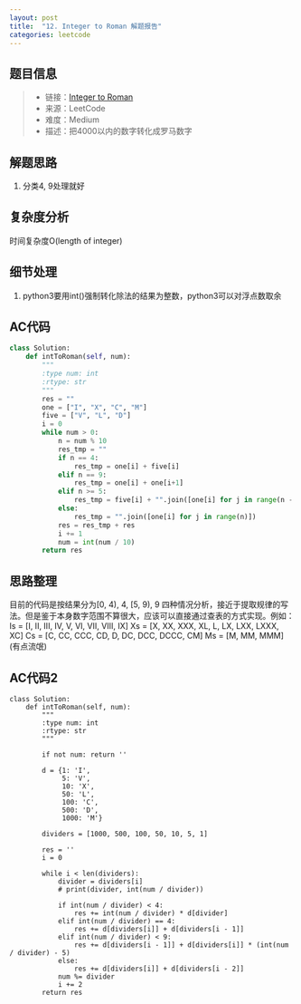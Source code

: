 ```yaml
---
layout: post
title:  "12. Integer to Roman 解题报告"
categories: leetcode
---
```



## 题目信息

> * 链接：[Integer to Roman](https://leetcode.com/problems/integer-to-roman/description/)
> * 来源：LeetCode
> * 难度：Medium
> * 描述：把4000以内的数字转化成罗马数字

## 解题思路
1. 分类4, 9处理就好

## 复杂度分析
时间复杂度O(length of integer)

## 细节处理
1. python3要用int()强制转化除法的结果为整数，python3可以对浮点数取余

## AC代码

``` python
class Solution:
    def intToRoman(self, num):
        """
        :type num: int
        :rtype: str
        """
        res = ""
        one = ["I", "X", "C", "M"]
        five = ["V", "L", "D"]
        i = 0
        while num > 0:
            n = num % 10
            res_tmp = ""
            if n == 4:
                res_tmp = one[i] + five[i]
            elif n == 9:
                res_tmp = one[i] + one[i+1]
            elif n >= 5:
                res_tmp = five[i] + "".join([one[i] for j in range(n - 5)])
            else:
                res_tmp = "".join([one[i] for j in range(n)])
            res = res_tmp + res
            i += 1
            num = int(num / 10)
        return res
```
## 思路整理
目前的代码是按结果分为[0, 4), 4, [5, 9), 9 四种情况分析，接近于提取规律的写法。但是鉴于本身数字范围不算很大，应该可以直接通过查表的方式实现。例如： Is = [I, II, III, IV, V, VI, VII, VIII, IX]
Xs = [X, XX, XXX, XL, L, LX, LXX, LXXX, XC]
Cs = [C, CC, CCC, CD, D, DC, DCC, DCCC, CM]
Ms = [M, MM, MMM]
(有点流氓)

## AC代码2
```
class Solution:
    def intToRoman(self, num):
        """
        :type num: int
        :rtype: str
        """
        
        if not num: return ''
        
        d = {1: 'I',
             5: 'V',
             10: 'X',
             50: 'L',
             100: 'C',
             500: 'D',
             1000: 'M'}
        
        dividers = [1000, 500, 100, 50, 10, 5, 1]
        
        res = ''
        i = 0
        
        while i < len(dividers):
            divider = dividers[i]
            # print(divider, int(num / divider))
            
            if int(num / divider) < 4:
                res += int(num / divider) * d[divider]
            elif int(num / divider) == 4:
                res += d[dividers[i]] + d[dividers[i - 1]]
            elif int(num / divider) < 9:
                res += d[dividers[i - 1]] + d[dividers[i]] * (int(num / divider) - 5)
            else:
                res += d[dividers[i]] + d[dividers[i - 2]]
            num %= divider
            i += 2
        return res
```

[jekyll-docs]: https://jekyllrb.com/docs/home
[jekyll-gh]:   https://github.com/jekyll/jekyll
[jekyll-talk]: https://talk.jekyllrb.com/

